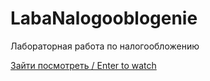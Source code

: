 # LabaNalogooblogenie
Лабораторная работа по налогообложению

[Зайти посмотреть / Enter to watch](https://lenarqa.github.io/LabaNalogooblogenie/.)
